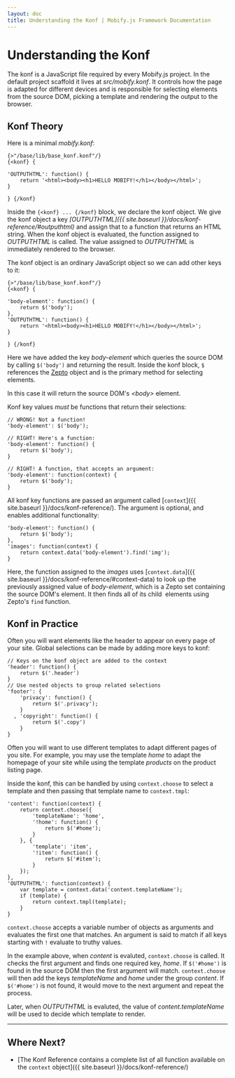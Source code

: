 ```yaml
---
layout: doc
title: Understanding the Konf | Mobify.js Framework Documentation
---
```


#   Understanding the Konf

The konf is a JavaScript file required by every Mobify.js project. In
the default project scaffold it lives at _src/mobify.konf_. It controls
how the page is adapted for different devices and is responsible for
selecting elements from the source DOM, picking a template and rendering
the output to the browser.

##  Konf Theory

Here is a minimal _mobify.konf_:

    {>"/base/lib/base_konf.konf"/}
    {<konf} {

    'OUTPUTHTML': function() {
        return '<html><body><h1>HELLO MOBIFY!</h1></body></html>';
    }

    } {/konf}

Inside the `{<konf} ... {/konf}` block, we declare the konf object.
We give the konf object a key _[OUTPUTHTML]({{ site.baseurl }}/docs/konf-reference/#outputhtml)_
and assign that to a function that returns an HTML string. When the konf
object is evaluated, the function assigned to _OUTPUTHTML_ is called.
The value assigned to _OUTPUTHTML_ is immediately rendered to the browser.

The konf object is an ordinary JavaScript object so we can add other keys
to it:

    {>"/base/lib/base_konf.konf"/}
    {<konf} {

    'body-element': function() {
        return $('body');
    },
    'OUTPUTHTML': function() {
        return '<html><body><h1>HELLO MOBIFY!</h1></body></html>';
    }

    } {/konf}

Here we have added the key _body-element_ which queries the source DOM
by calling `$('body')` and returning the result. Inside the konf block,
`$` references the [Zepto](http://zeptojs.com/) object and is the primary
method for selecting elements.

In this case it will return the source DOM's _&lt;body&gt;_ element.

Konf key values _must_ be functions that return their selections:

    // WRONG! Not a function!
    'body-element': $('body');

    // RIGHT! Here's a function:
    'body-element': function() {
        return $('body');
    }

    // RIGHT! A function, that accepts an argument:
    'body-element': function(context) {
        return $('body');
    }

All konf key functions are passed an argument called [`context`]({{ site.baseurl }}/docs/konf-reference/).
The argument is optional, and enables additional functionality:

    'body-element': function() {
        return $('body');
    },
    'images': function(context) {
        return context.data('body-element').find('img');
    }

Here, the function assigned to the _images_ uses [`context.data`]({{ site.baseurl }}/docs/konf-reference/#context-data)
to look up the previously assigned value of _body-element_,  which is
a Zepto set containing the source DOM's _<body>_ element.
It then finds all of its child _<img>_ elements using Zepto's
`find` function.

##  Konf in Practice

Often you will want elements like the header to appear on every page
of your site. Global selections can be made by adding more keys to konf:

    // Keys on the konf object are added to the context
    'header': function() {
        return $('.header')
    }
    // Use nested objects to group related selections
    'footer': {
        'privacy': function() {
            return $('.privacy');
        }
      , 'copyright': function() {
            return $('.copy')
        }
    }

Often you will want to use different templates to adapt different pages
of you site. For example, you may use the template _home_ to adapt the
homepage of your site while using the template _products_ on the product
listing page.

Inside the konf, this can be handled by using `context.choose` to select
a template and then passing that template name to `context.tmpl`:

    'content': function(context) {
        return context.choose({
            'templateName': 'home',
            '!home': function() {
                return $('#home');
            }
        }, {
            'template': 'item',
            '!item': function() {
                return $('#item');
            }
        });
    },
    'OUTPUTHTML': function(context) {
        var template = context.data('content.templateName');
        if (template) {
            return context.tmpl(template);
        }
    }

`context.choose` accepts a variable number of objects as arguments and
evaluates the first one that matches. An argument is said to match if
all keys starting with `!` evaluate to truthy values.

In the example above, when _content_ is evaluted, `context.choose` is
called. It checks the first argument and finds one required key, _home_. If
`$('#home')` is found in the source DOM then the first argument will match.
`context.choose` will then add the keys _templateName_ and _home_ under the
group _content_. If `$('#home')` is not found, it would move to the next
argument and repeat the process.

Later, when _OUTPUTHTML_ is evaluted, the value of _content.templateName_
will be used to decide which template to render.


---

##  Where Next?

* [The Konf Reference contains a complete list of all function available on the `context` object]({{ site.baseurl }}/docs/konf-reference/)
